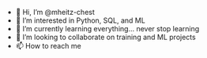 - 👋 Hi, I’m @mheitz-chest
- 👀 I’m interested in Python, SQL, and ML
- 🌱 I’m currently learning everything... never stop learning
- 💞️ I’m looking to collaborate on training and ML projects
- 📫 How to reach me 

<!---
mheitz-chest/mheitz-chest is a ✨ special ✨ repository because its `README.md` (this file) appears on your GitHub profile.
You can click the Preview link to take a look at your changes.
--->
